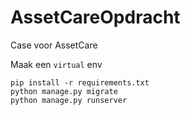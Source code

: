 # AssetCareOpdracht
Case voor AssetCare

Maak een `virtual` env

```
pip install -r requirements.txt  
python manage.py migrate  
python manage.py runserver  
```

